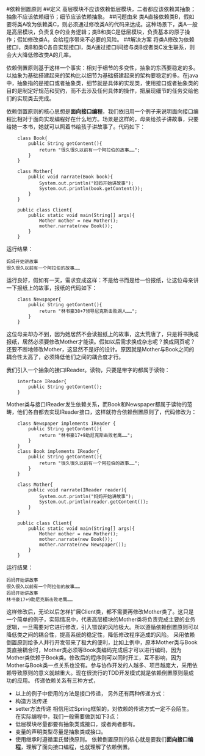 #依赖倒置原则
##定义
高层模块不应该依赖低层模块，二者都应该依赖其抽象；抽象不应该依赖细节；细节应该依赖抽象。
##问题由来
类A直接依赖类B，假如要将类A改为依赖类C，则必须通过修改类A的代码来达成。这种场景下，类A一般是高层模块，负责复杂的业务逻辑；类B和类C是低层模块，负责基本的原子操作；假如修改类A，会给程序带来不必要的风险。
##解决方案
将类A修改为依赖接口I，类B和类C各自实现接口I，类A通过接口I间接与类B或者类C发生联系，则会大大降低修改类A的几率。

依赖倒置原则基于这样一个事实：相对于细节的多变性，抽象的东西要稳定的多。以抽象为基础搭建起来的架构比以细节为基础搭建起来的架构要稳定的多。在java中，抽象指的是接口或者抽象类，细节就是具体的实现类，使用接口或者抽象类的目的是制定好规范和契约，而不去涉及任何具体的操作，把展现细节的任务交给他们的实现类去完成。

依赖倒置原则的核心思想是**面向接口编程**，我们依旧用一个例子来说明面向接口编程比相对于面向实现编程好在什么地方。场景是这样的，母亲给孩子讲故事，只要给她一本书，她就可以照着书给孩子讲故事了。代码如下：
```
    class Book{
        public String getContent(){
            return "很久很久以前有一个阿拉伯的故事……";
        }
    }

    class Mother{
        public void narrate(Book book){
            System.out.println("妈妈开始讲故事");
            System.out.println(book.getContent());
        }
    }

    public class Client{
        public static void main(String[] args){
            Mother mother = new Mother();
            mother.narrate(new Book());
        }
    }
```
运行结果：
```
妈妈开始讲故事  
很久很久以前有一个阿拉伯的故事……
```
运行良好，假如有一天，需求变成这样：不是给书而是给一份报纸，让这位母亲讲一下报纸上的故事，报纸的代码如下：
```
    class Newspaper{
        public String getContent(){
            return "林书豪38+7领导尼克斯击败湖人……";
        }
    }
```
这位母亲却办不到，因为她居然不会读报纸上的故事，这太荒唐了，只是将书换成报纸，居然必须要修改Mother才能读。假如以后需求换成杂志呢？换成网页呢？还要不断地修改Mother，这显然不是好的设计。原因就是Mother与Book之间的耦合性太高了，必须降低他们之间的耦合度才行。

我们引入一个抽象的接口IReader。读物，只要是带字的都属于读物：
```
    interface IReader{
        public String getContent();
    }
```
Mother类与接口IReader发生依赖关系，而Book和Newspaper都属于读物的范畴，他们各自都去实现IReader接口，这样就符合依赖倒置原则了，代码修改为：
```
    class Newspaper implements IReader {
        public String getContent(){
            return "林书豪17+9助尼克斯击败老鹰……";
        }
    }
    class Book implements IReader{
        public String getContent(){
            return "很久很久以前有一个阿拉伯的故事……";
        }
    }

    class Mother{
        public void narrate(IReader reader){
            System.out.println("妈妈开始讲故事");
            System.out.println(reader.getContent());
        }
    }

    public class Client{
        public static void main(String[] args){
            Mother mother = new Mother();
            mother.narrate(new Book());
            mother.narrate(new Newspaper());
        }
    }
```
运行结果：
```
妈妈开始讲故事  
很久很久以前有一个阿拉伯的故事……  
妈妈开始讲故事  
林书豪17+9助尼克斯击败老鹰……
```
这样修改后，无论以后怎样扩展Client类，都不需要再修改Mother类了。这只是一个简单的例子，实际情况中，代表高层模块的Mother类将负责完成主要的业务逻辑，一旦需要对它进行修改，引入错误的风险极大。所以遵循依赖倒置原则可以降低类之间的耦合性，提高系统的稳定性，降低修改程序造成的风险。
采用依赖倒置原则给多人并行开发带来了极大的便利，比如上例中，原本Mother类与Book类直接耦合时，Mother类必须等Book类编码完成后才可以进行编码，因为Mother类依赖于Book类。修改后的程序则可以同时开工，互不影响，因为Mother与Book类一点关系也没有。参与协作开发的人越多、项目越庞大，采用依赖导致原则的意义就越重大。现在很流行的TDD开发模式就是依赖倒置原则最成功的应用。
传递依赖关系有三种方式，
* 以上的例子中使用的方法是接口传递，
另外还有两种传递方式：
* 构造方法传递
* setter方法传递
相信用过Spring框架的，对依赖的传递方式一定不会陌生。
在实际编程中，我们一般需要做到如下3点：
* 低层模块尽量都要有抽象类或接口，或者两者都有。
* 变量的声明类型尽量是抽象类或接口。
* 使用继承时遵循里氏替换原则。
依赖倒置原则的核心就是要我们**面向接口编程**，理解了面向接口编程，也就理解了依赖倒置。




